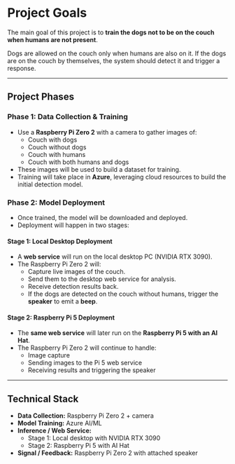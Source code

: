# Project Goals

The main goal of this project is to **train the dogs not to be on the couch when humans are not present**.

Dogs are allowed on the couch only when humans are also on it. If the dogs are on the couch by themselves, the system should detect it and trigger a response.

---

## Project Phases

### Phase 1: Data Collection & Training

- Use a **Raspberry Pi Zero 2** with a camera to gather images of:
  - Couch with dogs
  - Couch without dogs
  - Couch with humans
  - Couch with both humans and dogs
- These images will be used to build a dataset for training.
- Training will take place in **Azure**, leveraging cloud resources to build the initial detection model.

### Phase 2: Model Deployment

- Once trained, the model will be downloaded and deployed.
- Deployment will happen in two stages:

#### Stage 1: Local Desktop Deployment

- A **web service** will run on the local desktop PC (NVIDIA RTX 3090).
- The Raspberry Pi Zero 2 will:
  - Capture live images of the couch.
  - Send them to the desktop web service for analysis.
  - Receive detection results back.
  - If the dogs are detected on the couch without humans, trigger the **speaker** to emit a **beep**.

#### Stage 2: Raspberry Pi 5 Deployment

- The **same web service** will later run on the **Raspberry Pi 5 with an AI Hat**.
- The Raspberry Pi Zero 2 will continue to handle:
  - Image capture
  - Sending images to the Pi 5 web service
  - Receiving results and triggering the speaker

---

## Technical Stack

- **Data Collection:** Raspberry Pi Zero 2 + camera
- **Model Training:** Azure AI/ML
- **Inference / Web Service:**
  - Stage 1: Local desktop with NVIDIA RTX 3090
  - Stage 2: Raspberry Pi 5 with AI Hat
- **Signal / Feedback:** Raspberry Pi Zero 2 with attached speaker
